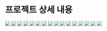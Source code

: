 # 프로젝트 상세 내용
<img src="0001.jpg" />
<img src="0002.jpg" />
<img src="0003.jpg" />
<img src="0004.jpg" />
<img src="0005.jpg" />
<img src="0006.jpg" />
<img src="0007.jpg" />
<img src="0008.jpg" />
<img src="0009.jpg" />
<img src="0010.jpg" />
<img src="0011.jpg" />
<img src="0012.jpg" />
<img src="0013.jpg" />
<img src="0014.jpg" />
<img src="0015.jpg" />
<img src="0016.jpg" />

